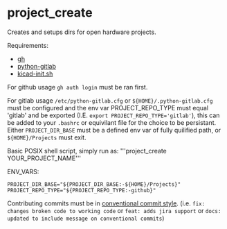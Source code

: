 # project_create

Creates and setups dirs for open hardware projects.

Requirements:
* [gh](https://cli.github.com/)
* [python-gitlab](https://python-gitlab.readthedocs.io/en/stable/index.html)
* [kicad-init.sh](https://techoverflow.net/scripts/kicad-init.sh)

For github usage ```gh auth login``` must be ran first.

For gitlab usage ```/etc/python-gitlab.cfg``` or ```${HOME}/.python-gitlab.cfg``` must be configured and the env var PROJECT_REPO_TYPE must equal 'gitlab' and be exported (I.E. ```export PROJECT_REPO_TYPE='gitlab'```), this can be added to your ```.bashrc``` or equivilant file for the choice to be persistant.
Either ```PROJECT_DIR_BASE``` must be a defined env var of fully quilified path, or ```${HOME}/Projects``` must exit.

Basic POSIX shell script, simply run as:
'''project_create YOUR_PROJECT_NAME'''


ENV_VARS:
```
PROJECT_DIR_BASE="${PROJECT_DIR_BASE:-${HOME}/Projects}"
PROJECT_REPO_TYPE="${PROJECT_REPO_TYPE:-github}"
```

Contributing commits must be in [conventional commit style](https://www.conventionalcommits.org/en/v1.0.0/). (i.e. ```fix: changes broken code to working code``` or ```feat: adds jira support``` or ```docs: updated to include message on conventional commits```)
